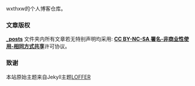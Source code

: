 wxthxw的个人博客仓库。

### 文章版权

**[_posts](https://github.com/wxthxw/wxthxw.github.io/tree/master/_posts)** 文件夹内所有文章若无特别声明均采用: [**CC BY-NC-SA 署名-非商业性使用-相同方式共享**]( https://creativecommons.org/licenses/ )许可协议。

### 致谢

本站原始主题来自Jekyll主题[LOFFER](https://fromendworld.github.io/LOFFER/)
